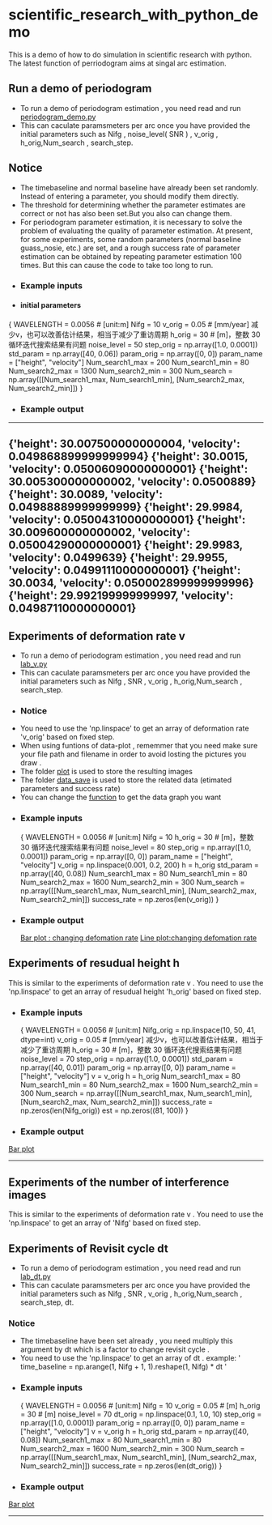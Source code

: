 # scientific_research_with_python_demo
This is a demo of how to do simulation in scientific research with python. 
The latest function of perriodogram aims at singal arc estimation.

## Run a demo of periodogram
* To run a demo of periodogram estimation , you need read and run [periodogram_demo.py](./template/periodogram_demo.py)
* This can caculate paramsmeters per arc once you have  provided the initial parameters such as Nifg , noise_level( SNR ) , v_orig , h_orig,Num_search , search_step.

## Notice
* The timebaseline and normal baseline have already been set randomly. Instead of entering a parameter, you should modify them directly.
* The threshold for determining whether the parameter estimates are correct or not has also been set.But you also can change them.
* For periodogram parameter estimation, it is necessary to solve the problem of evaluating the quality of parameter estimation. 
    At present, for some experiments, some random parameters (normal baseline guass_nosie, etc.) are set, 
    and a rough success rate of parameter estimation can be obtained by repeating parameter estimation 100 times. 
    But this can cause the code to take too long to run.
- ### Example inputs
- #### initial parameters
{
WAVELENGTH = 0.0056  # [unit:m]
Nifg = 10
v_orig = 0.05  # [mm/year] 减少v，也可以改善估计结果，相当于减少了重访周期
h_orig = 30  # [m]，整数 30 循环迭代搜索结果有问题
noise_level = 50
step_orig = np.array([1.0, 0.0001])
std_param = np.array([40, 0.06])
param_orig = np.array([0, 0])
param_name = ["height", "velocity"]
Num_search1_max = 200
Num_search1_min = 80
Num_search2_max = 1300
Num_search2_min = 300
Num_search = np.array([[Num_search1_max, Num_search1_min], [Num_search2_max, Num_search2_min]])
}
- ### Example output
---------------------------------------------------------------------
{'height': 30.007500000000004, 'velocity': 0.049868899999999994}
{'height': 30.0015, 'velocity': 0.05006090000000001}
{'height': 30.005300000000002, 'velocity': 0.0500889}
{'height': 30.0089, 'velocity': 0.04988889999999999}
{'height': 29.9984, 'velocity': 0.05004310000000001}
{'height': 30.009600000000002, 'velocity': 0.05004290000000001}
{'height': 29.9983, 'velocity': 0.0499639}
{'height': 29.9955, 'velocity': 0.04991110000000001}
{'height': 30.0034, 'velocity': 0.050002899999999996}
{'height': 29.992199999999997, 'velocity': 0.04987110000000001}
----------------------------------------------------------------------

## Experiments of deformation rate v
* To run a demo of periodogram estimation , you need read and run [lab_v.py](./template/lab_v.py)
* This can caculate paramsmeters per arc once you have  provided the initial parameters such as Nifg , SNR , v_orig , h_orig,Num_search , search_step.

- ### Notice
* You need to use the 'np.linspace' to get an array of deformation rate 'v_orig' based on fixed step.
* When using funtions of data-plot , rememmer that you need make sure your file path and filename in order to avoid losting the pictures you draw .
* The folder [plot](./scientific_research_with_python_demo/plot/) is used to store the resulting images
* The folder [data_save](./scientific_research_with_python_demo/data_save/) is used to store the related data (etimated parameters and success rate)
* You can change the [function](./scientific_research_with_python_demo/data_plot.py) to get the data graph you want

- ### Example inputs
    {
    WAVELENGTH = 0.0056  # [unit:m]
    Nifg = 10
    h_orig = 30  # [m]，整数 30 循环迭代搜索结果有问题
    noise_level = 80
    step_orig = np.array([1.0, 0.0001])
    param_orig = np.array([0, 0])
    param_name = ["height", "velocity"]
    v_orig = np.linspace(0.001, 0.2, 200)
    h = h_orig
    std_param = np.array([40, 0.08])
    Num_search1_max = 80
    Num_search1_min = 80
    Num_search2_max = 1600
    Num_search2_min = 300
    Num_search = np.array([[Num_search1_max, Num_search1_min], [Num_search2_max, Num_search2_min]])
    success_rate = np.zeros(len(v_orig))
    }

- ### Example output
    [Bar plot : changing defomation rate](./scientific_research_with_python_demo/plot/snr_v_test5.png)
    [Line plot:changing defomation rate](./scientific_research_with_python_demo/plot/snr_v_test6.png)

## Experiments of resudual height h
This is similar to the experiments of deformation rate v . 
You need to use the 'np.linspace' to get an array of resudual height 'h_orig' based on fixed step.
- ### Example inputs
    {
    WAVELENGTH = 0.0056  # [unit:m]
    Nifg_orig = np.linspace(10, 50, 41, dtype=int)
    v_orig = 0.05  # [mm/year] 减少v，也可以改善估计结果，相当于减少了重访周期
    h_orig = 30  # [m]，整数 30 循环迭代搜索结果有问题
    noise_level = 70
    step_orig = np.array([1.0, 0.0001])
    std_param = np.array([40, 0.01])
    param_orig = np.array([0, 0])
    param_name = ["height", "velocity"]
    v = v_orig
    h = h_orig
    Num_search1_max = 80
    Num_search1_min = 80
    Num_search2_max = 1600
    Num_search2_min = 300
    Num_search = np.array([[Num_search1_max, Num_search1_min], [Num_search2_max, Num_search2_min]])
    success_rate = np.zeros(len(Nifg_orig))
    est = np.zeros((81, 100))
    }

- ### Example output
[Bar plot](./scientific_research_with_python_demo/plot/Nifg_70.png)

-------------------------------------------------------------
## Experiments of the number of interference images
This is similar to the experiments of deformation rate v . You need to use the 'np.linspace' to get an array of 'Nifg' based on fixed step.
## Experiments of Revisit cycle dt
* To run a demo of periodogram estimation , you need read and run [lab_dt.py](./template/lab_dt.py)
* This can caculate paramsmeters per arc once you have  provided the initial parameters such as Nifg , SNR , v_orig , h_orig,Num_search , search_step, dt.

### Notice
* The timebaseline have been set already , you need multiply this argument by dt which is a factor to change revisit cycle .
* You need to use the 'np.linspace' to get an array of dt .
    example:
    ' time_baseline = np.arange(1, Nifg + 1, 1).reshape(1, Nifg) * dt '

- ### Example inputs
    {
    WAVELENGTH = 0.0056  # [unit:m]
    Nifg = 10
    v_orig = 0.05  # [m]
    h_orig = 30  # [m]
    noise_level = 70
    dt_orig = np.linspace(0.1, 1.0, 10)
    step_orig = np.array([1.0, 0.0001])
    param_orig = np.array([0, 0])
    param_name = ["height", "velocity"]
    v = v_orig
    h = h_orig
    std_param = np.array([40, 0.08])
    Num_search1_max = 80
    Num_search1_min = 80
    Num_search2_max = 1600
    Num_search2_min = 300
    Num_search = np.array([[Num_search1_max, Num_search1_min], [Num_search2_max, Num_search2_min]])
    success_rate = np.zeros(len(dt_orig))
    }

- ### Example output
[Bar plot](./scientific_research_with_python_demo/plot/test_dt.png)

------------------------------------------------------------


